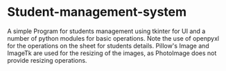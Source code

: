 # Student-management-system
A simple Program for students management using tkinter for UI and a number of python modules for basic operations.
Note the use of openpyxl for the operations on the sheet for students details.
Pillow's Image and ImageTk are used for the resizing of the images, as PhotoImage does not provide resizing operations.
